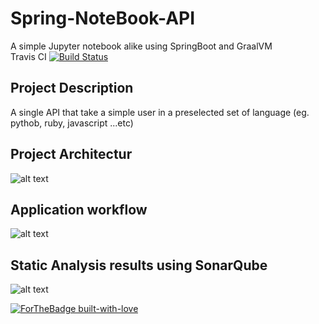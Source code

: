 # Spring-NoteBook-API
A simple Jupyter notebook alike using SpringBoot and GraalVM  
Travis CI [![Build Status](https://travis-ci.com/gouzal/Spring-NoteBook-API.svg?token=KxbqnJagkTLq3aXT81d8&branch=master)](https://travis-ci.com/gouzal/Spring-NoteBook-API)  
## Project Description  
A single API that take a simple user in a preselected set of language (eg. pythob, ruby, javascript ...etc)
## Project Architectur
![alt text](https://github.com/gouzal/Spring-NoteBook-API/blob/master/assets/architecture.PNG?raw=true "Project Architectur")


## Application workflow
![alt text](https://github.com/gouzal/Spring-NoteBook-API/blob/master/assets/workflow.png?raw=true "Application workflow")

## Static Analysis results using SonarQube  
![alt text](https://github.com/gouzal/Spring-NoteBook-API/blob/master/assets/sonarqube.png?raw=true "Static Analysis results using SonarQube ")  


[![ForTheBadge built-with-love](http://ForTheBadge.com/images/badges/built-with-love.svg)](https://GitHub.com/Naereen/)  

